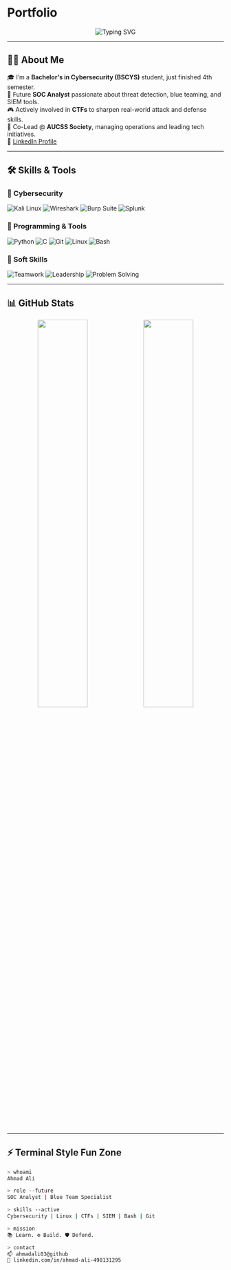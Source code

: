 # Portfolio
<!-- HEADER BANNER -->
<p align="center">
  <img src="https://readme-typing-svg.demolab.com?font=Fira+Code&size=25&pause=1000&center=true&vCenter=true&width=435&lines=Hey+there+👋+I'm+Ahmad+Ali!;SOC+Analyst+in+Training+🛡️;CTF+Player+%7C+BSCYS+Student+%7C+AUCSS+Co-Lead" alt="Typing SVG" />
</p>

---

## 👨‍💻 About Me

🎓 I’m a **Bachelor's in Cybersecurity (BSCYS)** student, just finished 4th semester.  
🎯 Future **SOC Analyst** passionate about threat detection, blue teaming, and SIEM tools.  
🎮 Actively involved in **CTFs** to sharpen real-world attack and defense skills.  
🧠 Co-Lead @ **AUCSS Society**, managing operations and leading tech initiatives.  
🔗 [LinkedIn Profile](https://www.linkedin.com/in/ahmad-ali-498131295?utm_source=share&utm_campaign=share_via&utm_content=profile&utm_medium=android_app)

---

## 🛠️ Skills & Tools

### 🔐 Cybersecurity
![Kali Linux](https://img.shields.io/badge/Kali-Linux-5576A6?style=for-the-badge&logo=kalilinux&logoColor=white)
![Wireshark](https://img.shields.io/badge/Wireshark-1679A7?style=for-the-badge&logo=wireshark&logoColor=white)
![Burp Suite](https://img.shields.io/badge/Burp-Suite-FE7A16?style=for-the-badge&logo=burpsuite&logoColor=white)
![Splunk](https://img.shields.io/badge/Splunk-000000?style=for-the-badge&logo=splunk&logoColor=white)

### 🧰 Programming & Tools
![Python](https://img.shields.io/badge/Python-3776AB?style=for-the-badge&logo=python&logoColor=white)
![C](https://img.shields.io/badge/C-00599C?style=for-the-badge&logo=c&logoColor=white)
![Git](https://img.shields.io/badge/Git-F05032?style=for-the-badge&logo=git&logoColor=white)
![Linux](https://img.shields.io/badge/Linux-FCC624?style=for-the-badge&logo=linux&logoColor=black)
![Bash](https://img.shields.io/badge/Bash-4EAA25?style=for-the-badge&logo=gnubash&logoColor=white)

### 🧠 Soft Skills
![Teamwork](https://img.shields.io/badge/Teamwork-4CAF50?style=for-the-badge)
![Leadership](https://img.shields.io/badge/Leadership-FF9800?style=for-the-badge)
![Problem Solving](https://img.shields.io/badge/Problem%20Solving-03A9F4?style=for-the-badge)

---

## 📊 GitHub Stats

<p align="center">
  <img src="https://github-readme-stats.vercel.app/api?username=ahmadali03&show_icons=true&theme=tokyonight" width="48%" />
  <img src="https://github-readme-stats.vercel.app/api/top-langs/?username=ahmadali03&layout=compact&theme=tokyonight" width="48%" />
</p>

---

## ⚡ Terminal Style Fun Zone

```bash
> whoami
Ahmad Ali

> role --future
SOC Analyst | Blue Team Specialist

> skills --active
Cybersecurity | Linux | CTFs | SIEM | Bash | Git

> mission
📚 Learn. ⚙️ Build. 🛡️ Defend.

> contact
📫 ahmadali03@github
🔗 linkedin.com/in/ahmad-ali-498131295
